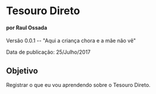 # Tesouro Direto
#### por Raul Ossada

Versão 0.0.1 -- "Aqui a criança chora e a mãe não vê"

Data de publicação: 25/Julho/2017

## Objetivo
Registrar o que eu vou aprendendo sobre o Tesouro Direto.
